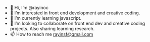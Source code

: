 - 👋 Hi, I’m @rayinoc
- 👀 I’m interested in front end development and creative coding. 
- 🌱 I’m currently learning javascript.
- 💞️ I’m looking to collaborate on front end dev and creative coding projects. Also sharing learning research.
- 📫 How to reach me rayinsf@gmail.com

<!---
rayinoc/rayinoc is a ✨ special ✨ repository because its `README.md` (this file) appears on your GitHub profile.
You can click the Preview link to take a look at your changes.
--->
